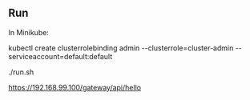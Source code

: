## Run

In Minikube:

kubectl create clusterrolebinding admin --clusterrole=cluster-admin --serviceaccount=default:default

./run.sh

https://192.168.99.100/gateway/api/hello